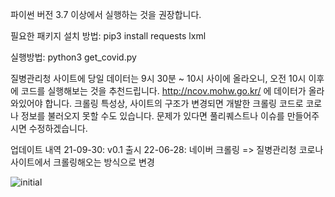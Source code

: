 파이썬 버전 3.7 이상에서 실행하는 것을 권장합니다.

필요한 패키지 설치 방법:
pip3 install requests lxml

실행방법:
python3 get_covid.py

질병관리청 사이트에 당일 데이터는 9시 30분 ~ 10시 사이에 올라오니, 오전 10시 이후에 코드를 실행해보는 것을 추천드립니다.
http://ncov.mohw.go.kr/ 에 데이터가 올라와있어야 합니다.
크롤링 특성상, 사이트의 구조가 변경되면 개발한 크롤링 코드로 코로나 정보를 불러오지 못할 수도 있습니다.
문제가 있다면 풀리퀘스트나 이슈를 만들어주시면 수정하겠습니다.

업데이트 내역
21-09-30: v0.1 출시
22-06-28: 네이버 크롤링 => 질병관리청 코로나 사이트에서 크롤링해오는 방식으로 변경

![initial]([https://user-images.githubusercontent.com/blahblah~~/.PNG](https://raw.githubusercontent.com/projectdhs/korea_covid_status/main/run_image.png))

